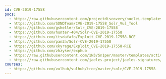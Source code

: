 ```yaml
---
id: CVE-2019-17558
pocs:
  - https://raw.githubusercontent.com/projectdiscovery/nuclei-templates/master/cves/2019/CVE-2019-17558.yaml
  - https://github.com/SDNDTeam/CVE-2019-17558_Solr_Vul_Tool
  - https://github.com/gsheller/Solr_CVE-2019-17558
  - https://github.com/hunter-404/Solr-CVE-2019-17558
  - https://github.com/itsdafafo/Exploit_CVE-2019-17558-RCE
  - https://github.com/pan3a/Solr-CVE-2019-17558
  - https://github.com/xkyrage/Exploit_CVE-2019-17558-RCE
  - https://github.com/zhzyker/exphub
  - https://raw.githubusercontent.com/1N3/Sn1per/master/templates/active/CVE-2019-17558_-_Apache_Solr_RCE.sh
  - https://raw.githubusercontent.com/jaeles-project/jaeles-signatures/master/cves/solr-rce-cve-2019-17558.yaml  - https://raw.githubusercontent.com/rapid7/metasploit-framework/master/modules/exploits/multi/http/solr_velocity_rce.rb
courses:
  - https://github.com/vulhub/vulhub/tree/master/solr/CVE-2019-17558
---
```

